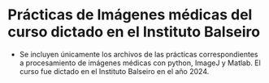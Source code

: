 # Prácticas de Imágenes médicas del curso dictado en el Instituto Balseiro

* Se incluyen únicamente los archivos de las prácticas correspondientes a procesamiento de imágenes médicas con python, ImageJ y Matlab. El curso fue dictado en el Instituto Balseiro en el año 2024.